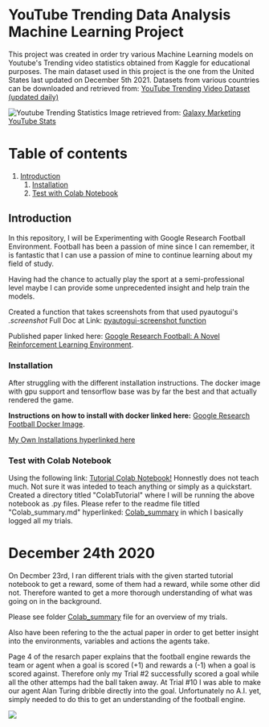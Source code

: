 # YouTube Trending Data Analysis Machine Learning Project
This project was created in order try various Machine Learning models on Youtube's Trending video statistics obtained from Kaggle for educational purposes. The main dataset used in this project is the one from the United States last updated on December 5th 2021.
Datasets from various countries can be downloaded and retrieved from: [YouTube Trending Video Dataset (updated daily)](https://www.kaggle.com/rsrishav/youtube-trending-video-dataset)

![Youtube Trending Statistics](https://www.galaxymarketing.global/wp-content/uploads/2020/01/Youtube-Statistics-1536x753.png)
Image retrieved from: [Galaxy Marketing YouTube Stats](https://www.galaxymarketing.global/youtube/youtube-statistics-that-you-need-to-know-in-2020/)

# Table of contents
1. [Introduction](#Introduction)
    1. [Installation](#Installation)
    2. [Test with Colab Notebook](#ColabNotebook)
<!--
see how to make table of contents in markdown: https://stackoverflow.com/questions/11948245/markdown-to-create-pages-and-table-of-contents

2. [Some paragraph](#paragraph1)
    1. [Sub paragraph](#subparagraph1)
3. [Another paragraph](#paragraph2)
-->

## Introduction <a name="introduction"></a>

In this repository, I will be Experimenting with Google Research Football Environment.
Football has been a passion of mine since I can remember, it is fantastic that I can use a passion of mine to continue learning about my field of study.

Having had the chance to actually play the sport at a semi-professional level maybe I can provide some unprecedented insight and help train the models.

Created a function that takes screenshots from that used pyautogui's _.screenshot_
Full Doc at Link: [pyautogui-screenshot function](https://pyautogui.readthedocs.io/en/latest/screenshot.html)

Published paper linked here: [Google Research Football: A Novel Reinforcement Learning Environment](https://arxiv.org/pdf/1907.11180.pdf).


### Installation <a name="Installation"></a>
After struggling with the different installation instructions. The docker image with gpu support and tensorflow base was by far the best and that actually rendered the game.


**Instructions on how to install with docker linked here:** [Google Research Football Docker Image](https://github.com/google-research/football/blob/master/gfootball/doc/docker.md).


[My Own Installations hyperlinked here](./Installation.md)

### Test with Colab Notebook<a name="ColabNotebook"></a>

Using the following link: [Tutorial Colab Notebook!](https://colab.research.google.com/github/google-research/football/blob/master/gfootball/colabs/gfootball_example_from_prebuild.ipynb) 
Honnestly does not teach much. Not sure it was inteded to teach anything or simply as a quickstart. Created a directory titled "ColabTutorial" where I will be running the above notebook as .py files. Please refer to the readme file titled "Colab_summary.md" hyperlinked: [Colab_summary](https://github.com/GateraGael/Google-Research-Football-Environment-Experiment/blob/main/ColabTutorial/colab_summary.md) in which I basically logged all my trials.

<!--
## Some paragraph <a name="paragraph1"></a>
The first paragraph text

### Sub paragraph <a name="subparagraph1"></a>
This is a sub paragraph, formatted in heading 3 style

## Another paragraph <a name="paragraph2"></a>
The second paragraph text

-->


# December 24th 2020
On Decmber 23rd, I ran different trials with the given started tutorial notebook to get a reward, some of them had a reward, while some other did not.
Therefore wanted to get a more thorough understanding of what was going on in the background.

Please see folder [Colab_summary](https://github.com/GateraGael/Google-Research-Football-Environment-Experiment/blob/main/ColabTutorial/colab_summary.md) file for an overview of my trials.

Also have been refering to the the actual paper in order to get better insight into the environments, variables and actions the agents take.

Page 4 of the resarch paper explains that the football engine rewards the team or agent when a goal is scored (+1) and rewards a (-1) when a goal is scored against. Therefore only my Trial #2 successfully scored a goal while all the other attemps had the ball taken away.
At Trial #10 I was able to make our agent Alan Turing dribble directly into the goal.
Unfortunately no A.I. yet, simply needed to do this to get an understanding of the football engine.

![](ColabTutorial/trial10_logs/screenshots/00m40s.png)




